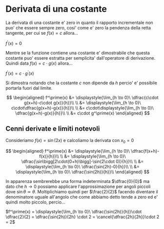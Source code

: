 # Derivata di una costante  

La derivata di una costante e' zero in quanto il rapporto incrementale non puo' che essere sempre zero, cosi' come e' zero la pendenza della retta tangente, per cui se $f(x) = c$ allora...  

$f^\prime(x) = 0$  

Mentre se la funzione contiene una costante e' dimostrabile che questa costante puo' essere estratta per semplicita' dall'operatore di derivazione. Quindi data $f(x) = c\cdot g(x)$ allora...  

$f^\prime(x) = c\cdot g^\prime(x)$  

Si dimostra notando che la costante $c$ non dipende da $h$ percio' e' possibile portarla fuori dal limite.  

$$
\begin{aligned}
    f^\prime(x) &= \displaystyle{\lim_{h \to 0}\ \dfrac{c\cdot g(x+h)-c\cdot g(x)}{h}}\\
    \\
    &= \displaystyle{\lim_{h \to 0}\ c\cdot\dfrac{g(x+h)-g(x)}{h}}\\
    \\
    &= c\cdot\displaystyle{\lim_{h \to 0}\ \dfrac{g(x+h)-g(x)}{h}}\\
    \\
    &= c\cdot g^\prime(x)
\end{aligned}
$$


## Cenni derivate e limiti notevoli  

Consideriamo $f(x) = \sin(2x)$ e calcoliamo la derivata con $x_0 = 0$  

$$
\begin{aligned}
    f^\prime(x) &= \displaystyle{\lim_{h \to 0}\ \dfrac{f(x+h)-f(x)}{h}}\\
    \\
    &= \displaystyle{\lim_{h \to 0}\ \dfrac{\sin\bigg[2\cdot(0+h)\bigg]-\sin(2\cdot 0)}{h}}\\
    \\
    &= \displaystyle{\lim_{h \to 0}\ \dfrac{\sin(2h)-0}{h}}\\
    \\
    &= \displaystyle{\lim_{h \to 0}\ \dfrac{\sin(2h)}{h}}\\
\end{aligned}
$$

In apparenza sembrerebbe una forma indeterminata $\dfrac{0}{0}$ ma dato che $h \to 0$ possiamo applicare l'approssimazione per angoli piccoli dove $\sin \theta \simeq \theta$. Moltiplichiamo quindi per $\frac{2}{2}$ facendo diventare il denominatore uguale all'angolo che come abbiamo detto tende a zero ed e' quindi molto piccolo, percio...  

$f^\prime(x) = \displaystyle{\lim_{h \to 0}\ \dfrac{\sin(2h)}{h}}\cdot \dfrac{2}{2} = \dfrac{\sin(2h)}{2h} \cdot 2 = \cancel{\dfrac{2h}{2h}}\cdot 2 = 2$  
